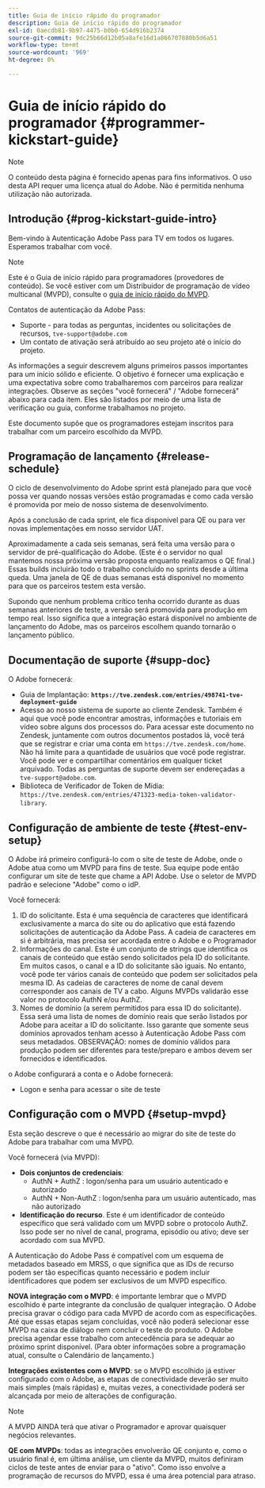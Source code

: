 ```yaml
---
title: Guia de início rápido do programador
description: Guia de início rápido do programador
exl-id: 0aecdb81-9b97-4475-b0b0-654d916b2374
source-git-commit: 9dc25b66d12b05a8afe16d1a866707880b5d6a51
workflow-type: tm+mt
source-wordcount: '969'
ht-degree: 0%

---
```


# Guia de início rápido do programador {#programmer-kickstart-guide}

>[!NOTE]
>
>O conteúdo desta página é fornecido apenas para fins informativos. O uso desta API requer uma licença atual do Adobe. Não é permitida nenhuma utilização não autorizada.

## Introdução {#prog-kickstart-guide-intro}

Bem-vindo à Autenticação Adobe Pass para TV em todos os lugares. Esperamos trabalhar com você.

>[!NOTE]
>
>Este é o Guia de início rápido para programadores (provedores de conteúdo). Se você estiver com um Distribuidor de programação de vídeo multicanal (MVPD), consulte o [guia de início rápido do MVPD](/help/authentication/kickstart/mvpd-kickstart-guide.md).


Contatos de autenticação da Adobe Pass:

* Suporte - para todas as perguntas, incidentes ou solicitações de recursos, `tve-support@adobe.com`
* Um contato de ativação será atribuído ao seu projeto até o início do projeto.

As informações a seguir descrevem alguns primeiros passos importantes para um início sólido e eficiente. O objetivo é fornecer uma explicação e uma expectativa sobre como trabalharemos com parceiros para realizar integrações. Observe as seções &quot;você fornecerá&quot; / &quot;Adobe fornecerá&quot; abaixo para cada item. Eles são listados por meio de uma lista de verificação ou guia, conforme trabalhamos no projeto.

Este documento supõe que os programadores estejam inscritos para trabalhar com um parceiro escolhido da MVPD.

## Programação de lançamento {#release-schedule}

O ciclo de desenvolvimento do Adobe sprint está planejado para que você possa ver quando nossas versões estão programadas e como cada versão é promovida por meio de nosso sistema de desenvolvimento.

Após a conclusão de cada sprint, ele fica disponível para QE ou para ver novas implementações em nosso servidor UAT.

Aproximadamente a cada seis semanas, será feita uma versão para o servidor de pré-qualificação do Adobe. (Este é o servidor no qual mantemos nossa próxima versão proposta enquanto realizamos o QE final.) Essas builds incluirão todo o trabalho concluído no sprints desde a última queda. Uma janela de QE de duas semanas está disponível no momento para que os parceiros testem esta versão.

Supondo que nenhum problema crítico tenha ocorrido durante as duas semanas anteriores de teste, a versão será promovida para produção em tempo real. Isso significa que a integração estará disponível no ambiente de lançamento do Adobe, mas os parceiros escolhem quando tornarão o lançamento público.

<!--For the latest release schedule information, see the Release Calendar.-->

## Documentação de suporte {#supp-doc}

O Adobe fornecerá:

* Guia de Implantação: **`https://tve.zendesk.com/entries/498741-tve-deployment-guide`**
* Acesso ao nosso sistema de suporte ao cliente Zendesk. Também é aqui que você pode encontrar amostras, informações e tutoriais em vídeo sobre alguns dos processos do. Para acessar este documento no Zendesk, juntamente com outros documentos postados lá, você terá que se registrar e criar uma conta em `https://tve.zendesk.com/home`. Não há limite para a quantidade de usuários que você pode registrar.  Você pode ver e compartilhar comentários em qualquer ticket arquivado. Todas as perguntas de suporte devem ser endereçadas a `tve-support@adobe.com`.
* Biblioteca de Verificador de Token de Mídia: `https://tve.zendesk.com/entries/471323-media-token-validator-library`.

## Configuração de ambiente de teste {#test-env-setup}

O Adobe irá primeiro configurá-lo com o site de teste de Adobe, onde o Adobe atua como um MVPD para fins de teste. Sua equipe pode então configurar um site de teste que chame a API Adobe. Use o seletor de MVPD padrão e selecione &quot;Adobe&quot; como o idP.

Você fornecerá:

1. ID do solicitante. Esta é uma sequência de caracteres que identificará exclusivamente a marca do site ou do aplicativo que está fazendo solicitações de autenticação da Adobe Pass. A cadeia de caracteres em si é arbitrária, mas precisa ser acordada entre o Adobe e o Programador
1. Informações do canal. Este é um conjunto de strings que identifica os canais de conteúdo que estão sendo solicitados pela ID do solicitante. Em muitos casos, o canal e a ID do solicitante são iguais. No entanto, você pode ter vários canais de conteúdo que podem ser solicitados pela mesma ID. As cadeias de caracteres de nome de canal devem corresponder aos canais de TV a cabo. Alguns MVPDs validarão esse valor no protocolo AuthN e/ou AuthZ.
1. Nomes de domínio (a serem permitidos para essa ID do solicitante). Essa será uma lista de nomes de domínio reais que serão listados por Adobe para aceitar a ID do solicitante. Isso garante que somente seus domínios aprovados tenham acesso à Autenticação Adobe Pass com seus metadados. OBSERVAÇÃO: nomes de domínio válidos para produção podem ser diferentes para teste/preparo e ambos devem ser fornecidos e identificados.

o Adobe configurará a conta e o Adobe fornecerá:

* Logon e senha para acessar o site de teste

## Configuração com o MVPD {#setup-mvpd}

Esta seção descreve o que é necessário ao migrar do site de teste do Adobe para trabalhar com uma MVPD.

Você fornecerá (via MVPD):

* **Dois conjuntos de credenciais**:
   * AuthN + AuthZ : logon/senha para um usuário autenticado e autorizado
   * AuthN + Non-AuthZ : logon/senha para um usuário autenticado, mas não autorizado
* **Identificação do recurso**. Este é um identificador de conteúdo específico que será validado com um MVPD sobre o protocolo AuthZ. Isso pode ser no nível de canal, programa, episódio ou ativo; deve ser acordado com sua MVPD.

A Autenticação do Adobe Pass é compatível com um esquema de metadados baseado em MRSS, o que significa que as IDs de recurso podem ser tão específicas quanto necessário e podem incluir identificadores que podem ser exclusivos de um MVPD específico.

**NOVA integração com o MVPD**: é importante lembrar que o MVPD escolhido é parte integrante da conclusão de qualquer integração. O Adobe precisa gravar o código para cada MVPD de acordo com as especificações. Até que essas etapas sejam concluídas, você não poderá selecionar esse MVPD na caixa de diálogo nem concluir o teste do produto. O Adobe precisa agendar esse trabalho com antecedência para se adequar ao próximo sprint disponível. (Para obter informações sobre a programação atual, consulte o Calendário de lançamento.)

**Integrações existentes com o MVPD**: se o MVPD escolhido já estiver configurado com o Adobe, as etapas de conectividade deverão ser muito mais simples (mais rápidas) e, muitas vezes, a conectividade poderá ser alcançada por meio de alterações de configuração.

>[!NOTE]
>
>A MVPD AINDA terá que ativar o Programador e aprovar quaisquer negócios relevantes.

**QE com MVPDs**: todas as integrações envolverão QE conjunto e, como o usuário final é, em última análise, um cliente da MVPD, muitos definiram ciclos de teste antes de enviar para o &quot;ativo&quot;. Como isso envolve a programação de recursos do MVPD, essa é uma área potencial para atraso.

<!--
>[RELATEDINFORMATION]
>[MVPD Kickstart Guide](help\authentication\mvpd-kickstart-guide.md)
-->
